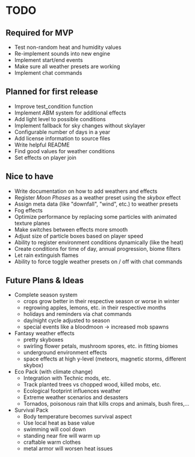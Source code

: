 # TODO

## Required for MVP
- Test non-random heat and humidity values
- Re-implement sounds into new engine
- Implement start/end events
- Make sure all weather presets are working
- Implement chat commands

## Planned for first release
- Improve test_condition function
- Implement ABM system for additional effects
- Add light level to possible conditions
- Implement fallback for sky changes without skylayer
- Configurable number of days in a year
- Add license information to source files
- Write helpful README
- Find good values for weather conditions
- Set effects on player join

## Nice to have
- Write documentation on how to add weathers and effects
- Register *Moon Phases* as a weather preset using the *skybox* effect
- Assign meta data (like "downfall", "wind", etc.) to weather presets
- Fog effects
- Optimize performance by replacing some particles with animated texture planes
- Make switches between effects more smooth
- Adjust size of particle boxes based on player speed
- Ability to register environment conditions dynamically (like the heat)
- Create conditions for time of day, annual progression, biome filters
- Let rain extinguish flames
- Ability to force toggle weather presets on / off with chat commands

## Future Plans & Ideas
- Complete season system
	- crops grow better in their respective season or worse in winter
	- regrowing apples, lemons, etc. in their respective months
	- holidays and reminders via chat commands
	- day/night cycle adjusted to season
	- special events like a bloodmoon -> increased mob spawns
- Fantasy weather effects
	- pretty skyboxes
	- swirling flower petals, mushroom spores, etc. in fitting biomes
	- underground environment effects
	- space effects at high y-level (meteors, magnetic storms, different skybox)
- Eco Pack (with climate change)
	- Integration with Technic mods, etc.
	- Track planted trees vs chopped wood, killed mobs, etc.
	- Ecological footprint influences weather
	- Extreme weather scenarios and desasters
	- Tornados, poisonous rain that kills crops and animals, bush fires,...
- Survival Pack
	- Body temperature becomes survival aspect
	- Use local heat as base value
	- swimming will cool down
	- standing near fire will warm up
	- craftable warm clothes
	- metal armor will worsen heat issues